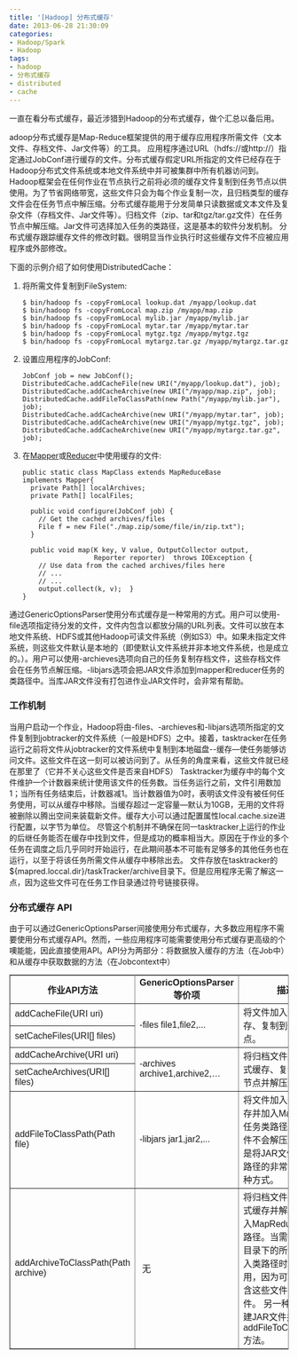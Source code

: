 ```yaml
---
title: '[Hadoop] 分布式缓存'
date: 2013-06-28 21:30:09
categories: 
- Hadoop/Spark
- Hadoop
tags: 
- hadoop
- 分布式缓存
- distributed
- cache
---
```

一直在看分布式缓存，最近涉猎到Hadoop的分布式缓存，做个汇总以备后用。

adoop分布式缓存是Map-Reduce框架提供的用于缓存应用程序所需文件（文本文件、存档文件、Jar文件等）的工具。
应用程序通过URL（hdfs://或http://）指定通过JobConf进行缓存的文件。分布式缓存假定URL所指定的文件已经存在于Hadoop分布式文件系统或本地文件系统中并可被集群中所有机器访问到。Hadoop框架会在任何作业在节点执行之前将必须的缓存文件复制到任务节点以供使用。为了节省网络带宽，这些文件只会为每个作业复制一次，且归档类型的缓存文件会在任务节点中解压缩。分布式缓存能用于分发简单只读数据或文本文件及复杂文件（存档文件、Jar文件等）。归档文件（zip、tar和tgz/tar.gz文件）在任务节点中解压缩。Jar文件可选择加入任务的类路径，这是基本的软件分发机制。
分布式缓存跟踪缓存文件的修改时戳。很明显当作业执行时这些缓存文件不应被应用程序或外部修改。

下面的示例介绍了如何使用DistributedCache：
1. 将所需文件复制到FileSystem:
   ```
   $ bin/hadoop fs -copyFromLocal lookup.dat /myapp/lookup.dat 
   $ bin/hadoop fs -copyFromLocal map.zip /myapp/map.zip 
   $ bin/hadoop fs -copyFromLocal mylib.jar /myapp/mylib.jar
   $ bin/hadoop fs -copyFromLocal mytar.tar /myapp/mytar.tar
   $ bin/hadoop fs -copyFromLocal mytgz.tgz /myapp/mytgz.tgz
   $ bin/hadoop fs -copyFromLocal mytargz.tar.gz /myapp/mytargz.tar.gz
   ```
2. 设置应用程序的JobConf:
   ```
   JobConf job = new JobConf();
   DistributedCache.addCacheFile(new URI("/myapp/lookup.dat"), job);
   DistributedCache.addCacheArchive(new URI("/myapp/map.zip", job);
   DistributedCache.addFileToClassPath(new Path("/myapp/mylib.jar"), job);
   DistributedCache.addCacheArchive(new URI("/myapp/mytar.tar", job);
   DistributedCache.addCacheArchive(new URI("/myapp/mytgz.tgz", job);
   DistributedCache.addCacheArchive(new URI("/myapp/mytargz.tar.gz", job);
   ```
3. 在[Mapper](http://hadoop.apache.org/docs/current/api/org/apache/hadoop/mapred/Mapper.html)或[Reducer](http://hadoop.apache.org/docs/current/api/org/apache/hadoop/mapred/Reducer.html)中使用缓存的文件:
   ```
   public static class MapClass extends MapReduceBase
   implements Mapper{
     private Path[] localArchives;  
     private Path[] localFiles;
   
     public void configure(JobConf job) {
       // Get the cached archives/files
       File f = new File("./map.zip/some/file/in/zip.txt");  
     }
   
     public void map(K key, V value, OutputCollector output,
                     Reporter reporter)  throws IOException {
       // Use data from the cached archives/files here
       // ...
       // ...
       output.collect(k, v);  }
   }
   ```

通过GenericOptionsParser使用分布式缓存是一种常用的方式。用户可以使用-file选项指定待分发的文件，文件内包含以都放分隔的URL列表。文件可以放在本地文件系统、HDFS或其他Hadoop可读文件系统（例如S3）中。如果未指定文件系统，则这些文件默认是本地的（即使默认文件系统并非本地文件系统，也是成立的。）。用户可以使用-archieves选项向自己的任务复制存档文件，这些存档文件会在任务节点解压缩。-libjars选项会把JAR文件添加到mapper和reducer任务的类路径中。当库JAR文件没有打包进作业JAR文件时，会非常有帮助。

### 工作机制

当用户启动一个作业，Hadoop将由-files、-archieves和-libjars选项所指定的文件复制到jobtracker的文件系统（一般是HDFS）之中。接着，tasktracker在任务运行之前将文件从jobtracker的文件系统中复制到本地磁盘--缓存—使任务能够访问文件。这些文件在这一刻可以被访问到了。从任务的角度来看，这些文件就已经在那里了（它并不关心这些文件是否来自HDFS）
Tasktracker为缓存中的每个文件维护一个计数器来统计使用该文件的任务数。当任务运行之前，文件引用数加1；当所有任务结束后，计数器减1。当计数器值为0时，表明该文件没有被任何任务使用，可以从缓存中移除。当缓存超过一定容量—默认为10GB，无用的文件将被删除以腾出空间来装载新文件。缓存大小可以通过配置属性local.cache.size进行配置，以字节为单位。
尽管这个机制并不确保在同一tasktracker上运行的作业的后继任务能否在缓存中找到文件，但是成功的概率相当大。原因在于作业的多个任务在调度之后几乎同时开始运行，在此期间基本不可能有足够多的其他任务也在运行，以至于将该任务所需文件从缓存中移除出去。
文件存放在tasktracker的${mapred.loccal.dir}/taskTracker/archive目录下。但是应用程序无需了解这一点，因为这些文件可在任务工作目录通过符号链接获得。

### 分布式缓存 API

由于可以通过GenericOptionsParser间接使用分布式缓存，大多数应用程序不需要使用分布式缓存API。然而，一些应用程序可能需要使用分布式缓存更高级的个噢能能，因此直接使用API。API分为两部分：将数据放入缓存的方法（在Job中）和从缓存中获取数据的方法（在Jobcontext中）
<table border="1" cellpadding="4" cellspacing="0" frame="border" rules="all" summary="" style="font-family: Arial, Verdana, sans-serif; border-collapse: collapse; border-width: 1px; margin-top: 7pt;"><tbody><tr><th>作业API方法</th><th>GenericOptionsParser等价项</th><th>描述</th></tr><tr><td>addCacheFile(URI uri)</td><td rowspan="2">-files file1,file2,...</td><td rowspan="2">将文件加入分布式缓存、复制到任务节点。</td></tr><tr><td>setCacheFiles(URI[] files)</td></tr><tr><td>addCacheArchive(URI uri)</td><td rowspan="2">-archives archive1,archive2,…</td><td rowspan="2">将归档文件加入分布式缓存、复制到任务 节点并解压缩。</td></tr><tr><td>setCacheArchives(URI[] files)</td></tr><tr><td>addFileToClassPath(Path file)</td><td>-libjars jar1,jar2,...</td><td>将文件加入分布式缓存并加入MapReduce 任务类路径。这些文件不会解压缩，因此 是将JAR文件加入类路径的非常有用的一种方式。</td></tr><tr><td>addArchiveToClassPath(Path archive)</td><td>&nbsp;无</td><td>将归档文件加入分布式缓存并解压缩后加 入MapReduce任务类路径。当需要将一个 目录下的所有文件加入类路径时非常有用，因为可以创建包含这些文件的归档文件。 另一种方式是创建JAR文件并使用 addFileToClassPath()方法。</td></tr></tbody></table>